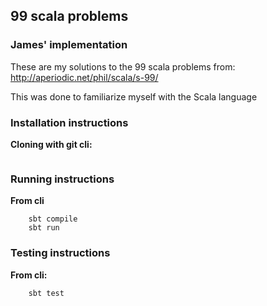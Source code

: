 ## 99 scala problems

### James' implementation

These are my solutions to the 99 scala problems from: http://aperiodic.net/phil/scala/s-99/

This was done to familiarize myself with the Scala language

### Installation instructions

**Cloning with git cli:**

```	git clone git@github.com:jamesneb/999scalaproblems.git
```
### Running instructions
**From cli**

```	cd 99scalaproblems
	sbt compile 
	sbt run
```

### Testing instructions
**From cli:** 

```	cd 99scalaproblems
	sbt test 
```
